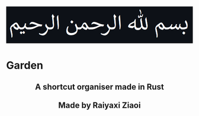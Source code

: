 <img src="https://raw.githubusercontent.com/Raiyaxi-Ziaoi/Resources/main/bismillah.png?token=GHSAT0AAAAAABXCMKG533RUMQ4V6F5TPBJWYYH3CRQ"></img>

# Garden

<div align="center"><h2>
A shortcut organiser made in Rust<br/><br/>Made by Raiyaxi Ziaoi
</h2></div>